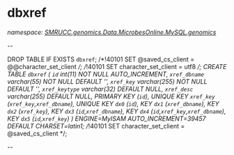 ﻿# dbxref
_namespace: [SMRUCC.genomics.Data.MicrobesOnline.MySQL.genomics](./index.md)_

--
 
 DROP TABLE IF EXISTS `dbxref`;
 /*!40101 SET @saved_cs_client = @@character_set_client */;
 /*!40101 SET character_set_client = utf8 */;
 CREATE TABLE `dbxref` (
 `id` int(11) NOT NULL AUTO_INCREMENT,
 `xref_dbname` varchar(55) NOT NULL DEFAULT '',
 `xref_key` varchar(255) NOT NULL DEFAULT '',
 `xref_keytype` varchar(32) DEFAULT NULL,
 `xref_desc` varchar(255) DEFAULT NULL,
 PRIMARY KEY (`id`),
 UNIQUE KEY `xref_key` (`xref_key`,`xref_dbname`),
 UNIQUE KEY `dx0` (`id`),
 KEY `dx1` (`xref_dbname`),
 KEY `dx2` (`xref_key`),
 KEY `dx3` (`id`,`xref_dbname`),
 KEY `dx4` (`id`,`xref_key`,`xref_dbname`),
 KEY `dx5` (`id`,`xref_key`)
 ) ENGINE=MyISAM AUTO_INCREMENT=39457 DEFAULT CHARSET=latin1;
 /*!40101 SET character_set_client = @saved_cs_client */;
 
 --




